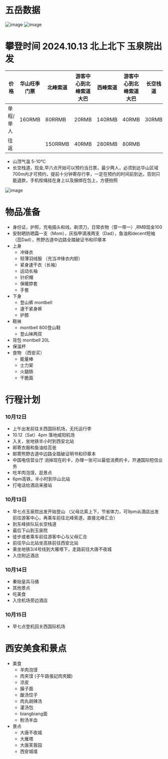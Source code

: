 # 五岳数据

![image](https://github.com/user-attachments/assets/5c2eadb0-0827-43fb-bb3d-7e6e83eb2f1b)
![image](https://github.com/user-attachments/assets/538072fc-6988-4ba2-9c54-d94c6f481215)

# 攀登时间 2024.10.13 北上北下 玉泉院出发

| 价格 | 华山旺季门票 | 北峰索道 | 游客中心到北峰索道大巴 | 西峰索道 | 游客中心到北峰索道大巴 | 长空栈道 |
| --- | --- | --- | --- | --- | --- | --- |
| 单程/单人 | 160RMB | 80RRMB | 20RMB | 140RMB | 40RMB | 30RMB |
| 往返 | | 150RRMB | 40RMB | 280RMB | 80RMB | |

- 山顶气温 5-10℃
- 长空栈道，现金,早六点开始可以预约当日票，最少两人，必须到达华山区域700m内才可预约，提前十分钟寄存行李，一定在预约的时间前到达，否则只能退款，手机栓绳挂在身上以及捆绑在包上，方便拍照
  
![image](https://github.com/user-attachments/assets/77bd007f-6461-4153-b437-83a341b66fb2)

# 物品准备
- 身份证，护照，充电插头和线，剃须刀，日常衣物（穿一带一）,RMB现金100
- 安耐晒防晒霜一支（Mom），灰指甲滴液两支（Dad），鱼油和decent短袖（蕊Dad），熊野古道中边路全踏破证书和印章本
- 上身
  - 冲锋衣
  - 轻薄羽绒服 （充当冲锋衣内胆）
  - 紧身速干衣（长袖）
  - 运动长袖
  - 针织帽
  - 保暖脖套
  - 手套
- 下身
  - 登山裤 montbell
  - 速干紧身裤
  - 护膝
- 鞋袜
  - montbell 800登山鞋
  - 登山袜两双
- 背包 montbell 20L
- 保温杯
- 食物 （西安买）
  - 能量棒
  - 士力架
  - 火腿肠
  - 干脆面

# 行程计划
### 10月12日
- 上午出发前往关西国际机场，无托运行李
- 10.12（Sat）4pm 落地咸阳机场
- 入关，坐地铁半小时到西安北站
- 邮寄衣服和鱼油给蕊爸
- 邮寄熊野古道中边路全踏破证明书和印章本
- 中国电信营业厅 消掉现在的卡，办理一张可以最低消费的卡，开通国际短信业务
- 吃羊肉泡馍，逛景点
- 6pm高铁，半小时到华山北站
- 打电话给酒店来接站
### 10月13日
- 早七点玉泉院出发开始登山 （父母北索上下，节省体力，可9pm从酒店出发前往游客中心，再乘车前往北峰索道，直接北峰汇合）
- 到东峰排队玩长空栈道
- 最后下山到玉泉院
- 徒步或者乘车前往游客中心与父母汇合
- 前往华山北站坐高铁前往西安北站
- 乘坐地铁3/4号线到大雁塔下，走路前往大唐不夜城
- 入住附近酒店
### 10月14日
- 秦始皇兵马俑
- 其他景点
- 吃美食
- 入住机场旁边酒店
### 10月15日
- 早七点登机回关西国际机场

# 西安美食和景点
- 美食
  - 羊肉泡馍
  - 肉夹馍 (子午路張記肉夾饃)
  - 凉皮
  - 臊子面
  - 酸汤饺子
  - 肉丸胡辣汤
  - 灌汤包
  - biangbiang面
  - 粉汤羊血
- 景点
  - 大唐不夜城
  - 大雁塔
  - 大唐芙蓉园
  - 西安城墙       
